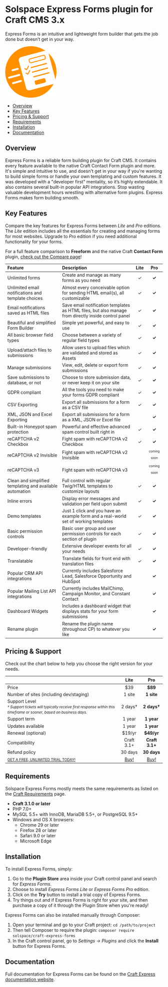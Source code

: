 # Solspace Express Forms plugin for Craft CMS 3.x
Express Forms is an intuitive and lightweight form builder that gets the job done but doesn’t get in your way.

![Screenshot](src/icon.svg)

- [Overview](#overview)
- [Key Features](#key-features)
- [Pricing & Support](#pricing-support)
- [Requirements](#requirements)
- [Installation](#installation)
- [Documentation](#documentation)

## Overview
Express Forms is a reliable form building plugin for Craft CMS. It contains every feature available to the native Craft Contact Form plugin and more. It's simple and intuitive to use, and doesn't get in your way if you're wanting to build simple forms or handle your own templating and custom features. It was developed with a "developer first" mentality, so it’s highly extendable. It also contains several built-in popular API integrations. Stop wasting valuable development hours wrestling with alternative form plugins. Express Forms makes form building smooth.

## Key Features
Compare the key features for Express Forms between *Lite* and *Pro* editions. The *Lite* edition includes all the essentials for creating and managing forms for most websites. Upgrade to *Pro* edition if you need additional functionality for your forms.

For a full feature comparison to **Freeform** and the native Craft **Contact Form** plugin, [check out the Compare page](http://craft.express/forms/compare.html)!

| Feature | Description | **Lite** | **Pro** |
| :--- | :--- | :---: | :---: |
| Unlimited forms | Create and manage as many forms as you need | ✓ | **✓** |
| Unlimited email notifications and template choices | Almost every conceivable option for sending HTML email(s), all customizable | ✓ | **✓** |
| Email notifications saved as HTML files | Save email notification templates as HTML files, but also manage from directly inside control panel | ✓ | **✓** |
| Beautiful and simplified Form Builder | Simple yet powerful, and easy to use | ✓ | **✓** |
| All basic browser field types | Choose between a variety of regular field types | ✓ | **✓** |
| Upload/attach files to submissions | Allow users to upload files which are validated and stored as Assets | ✓ | **✓** |
| Manage submissions | View, edit, delete or export form submissions | ✓ | **✓** |
| Save submissions to database, or not | Choose to store submission data, or never keep it on your site | ✓ | **✓** |
| GDPR compliant | All the tools you need to make your forms GDPR compliant | ✓ | **✓** |
| CSV Exporting | Export all submissions for a form as a CSV file | ✓ | **✓** |
| XML, JSON and Excel Exporting | Export all submissions for a form as a XML, JSON or Excel file |  | **✓** |
| Built-in Honeypot spam protection | Powerful and effective advanced spam control built right in | ✓ | **✓** |
| reCAPTCHA v2 Checkbox | Fight spam with reCAPTCHA v2 Checkbox | ✓ | **✓** |
| reCAPTCHA v2 Invisible | Fight spam with reCAPTCHA v2 Invisible |  | <sub><sup>coming soon</sup></sub> |
| reCAPTCHA v3 | Fight spam with reCAPTCHA v3 |  | <sub><sup>coming soon</sup></sub> |
| Clean and simplified templating and available automation | Full control with regular Twig/HTML templates to customize layouts | ✓ | **✓** |
| Inline errors | Display error messages and validation per field upon submit | ✓ | **✓** |
| Demo templates | Just 1 click and you have an example form and a real-world set of working templates | ✓ | **✓** |
| Basic permission controls | Basic user group and user permission controls for each section of plugin | ✓ | **✓** |
| Developer-friendly | Extensive developer events for all your needs | ✓ | **✓** |
| Translatable | Translate fields for front end with translation files | ✓ | **✓** |
| Popular CRM API integrations | Currently includes Salesforce Lead, Salesforce Opportunity and HubSpot |  | **✓** |
| Popular Mailing List API integrations | Currently includes MailChimp, Campaign Monitor, and Constant Contact |  | **✓** |
| Dashboard Widgets | Includes a dashboard widget that displays stats for your form submissions |  | **✓** |
| Rename plugin | Rename the plugin name (throughout CP) to whatever you like |  | **✓** |

## Pricing & Support
Check out the chart below to help you choose the right version for your needs.

|  | **Lite** | **Pro** |
| :--- | :---: | :---: |
| Price | $39 | **$89** |
| Number of sites (including dev/staging) | 1 site | **1 site** |
| Support Level<br /><small><em>† Support tickets will typically receive first response within this timeframe or sooner, based on business days.</em></small> | 2 days† | **2 days†** |
| Support term | 1 year | **1 year** |
| Updates available | 1 year | **1 year** |
| Renewal (optional) | $19/yr | **$49/yr** |
| Compatibility | Craft 3.1+ | **Craft 3.1+** |
| Refund policy | 30 days | **30 days** |
| <small><a href="https://plugins.craftcms.com/express-forms">GET A FREE, UNLIMITED TRIAL TODAY!</a></small> | [Buy!](https://plugins.craftcms.com/express-forms) | [Buy!](https://plugins.craftcms.com/express-forms) |

## Requirements
Solspace Express Forms mostly meets the same requirements as listed on the [Craft Requirements](https://docs.craftcms.com/v3/requirements.html) page.

* **Craft 3.1.0 or later**
* PHP 7.0+
* MySQL 5.5+ with InnoDB, MariaDB 5.5+, or PostgreSQL 9.5+
* Windows and OS X browsers:
	* Chrome 29 or later
	* Firefox 28 or later
	* Safari 9.0 or later
	* Microsoft Edge

## Installation
To install Express Forms, simply:

1. Go to the **Plugin Store** area inside your Craft control panel and search for *Express Forms*.
2. Choose to install *Express Forms Lite* or *Express Forms Pro* edition.
3. Click on the **Try** button to install a trial copy of Express Forms.
4. Try things out and if Express Forms is right for your site, and then purchase a copy of it through the Plugin Store when you're ready!

Express Forms can also be installed manually through Composer:

1. Open your terminal and go to your Craft project: `cd /path/to/project`
2. Then tell Composer to require the plugin: `composer require solspace/craft-express-forms`
4. In the Craft control panel, go to *Settings → Plugins* and click the **Install** button for Express Forms.

## Documentation
Full documentation for Express Forms can be found on the [Craft Express documentation website](http://craft.express/forms/v1/).
